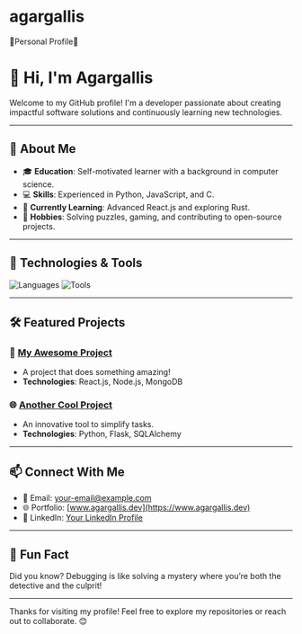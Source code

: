 # agargallis
💢Personal Profile💢
# 👋 Hi, I'm Agargallis

Welcome to my GitHub profile! I'm a developer passionate about creating impactful software solutions and continuously learning new technologies.

---

## 🌟 About Me
- 🎓 **Education**: Self-motivated learner with a background in computer science.
- 💻 **Skills**: Experienced in Python, JavaScript, and C.
- 🌱 **Currently Learning**: Advanced React.js and exploring Rust.
- 🎯 **Hobbies**: Solving puzzles, gaming, and contributing to open-source projects.

---

## 🔧 Technologies & Tools
![Languages](https://img.shields.io/badge/Languages-C%20|%20Python%20|%20JavaScript-blue?style=for-the-badge)
![Tools](https://img.shields.io/badge/Tools-Git%20|%20Docker%20|%20VSCode%20|%20Linux-orange?style=for-the-badge)

---

## 🛠️ Featured Projects
### 🚀 [My Awesome Project](https://github.com/agargallis/my-awesome-project)
- A project that does something amazing!
- **Technologies**: React.js, Node.js, MongoDB

### 🌐 [Another Cool Project](https://github.com/agargallis/another-cool-project)
- An innovative tool to simplify tasks.
- **Technologies**: Python, Flask, SQLAlchemy

---

## 📫 Connect With Me
- 📧 Email: [your-email@example.com](mailto:your-email@example.com)
- 🌐 Portfolio: [www.agargallis.dev](https://www.agargallis.dev)
- 💼 LinkedIn: [Your LinkedIn Profile](https://linkedin.com/in/agargallis)

---

## 🌟 Fun Fact
Did you know? Debugging is like solving a mystery where you’re both the detective and the culprit!

---

Thanks for visiting my profile! Feel free to explore my repositories or reach out to collaborate. 😊
